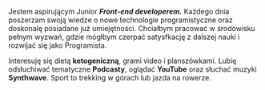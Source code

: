  Jestem aspirującym Junior ***Front-end developerem.***
 Każdego dnia poszerzam swoją wiedze o nowe technologie programistyczne oraz doskonalę posiadane już umiejętności.
 Chciałbym pracować w środowisku pełnym wyzwań, gdzie mógłbym czerpać satysfkację z dalszej nauki i rozwijać się jako Programista.

Interesuję się dietą **ketogeniczną**, grami video i planszówkami.
Lubię odsłuchiwać tematyczne **Podcasty**, oglądać **YouTube** oraz słuchać muzyki **Synthwave**.
Sport to trekking w górach lub jazda na rowerze.
